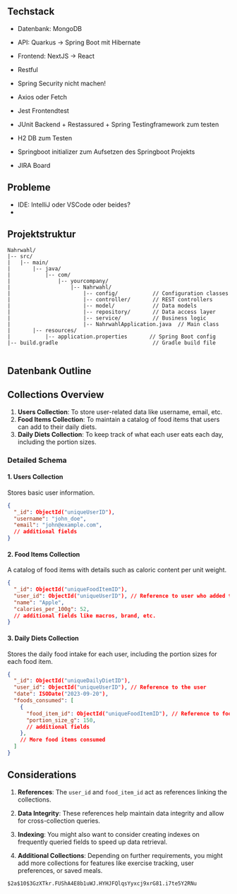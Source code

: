 ## Techstack

- Datenbank: MongoDB
- API: Quarkus -> Spring Boot mit Hibernate
- Frontend: NextJS -> React
- Restful
- Spring Security nicht machen!
- Axios oder Fetch
- Jest Frontendtest
- JUnit Backend + Restassured + Spring Testingframework zum testen
- H2 DB zum Testen
- Springboot initializer zum Aufsetzen des Springboot Projekts


- JIRA Board


## Probleme
- IDE: IntelliJ oder VSCode oder beides?
- 

## Projektstruktur

```
Nahrwahl/
|-- src/
|   |-- main/
|       |-- java/
|           |-- com/
|               |-- yourcompany/
|                   |-- Nahrwahl/
|                       |-- config/           // Configuration classes
|                       |-- controller/       // REST controllers
|                       |-- model/            // Data models
|                       |-- repository/       // Data access layer
|                       |-- service/          // Business logic
|                       |-- NahrwahlApplication.java  // Main class
|       |-- resources/
|           |-- application.properties       // Spring Boot config
|-- build.gradle                              // Gradle build file


```

## Datenbank Outline

## Collections Overview

1. **Users Collection**: To store user-related data like username, email, etc.
2. **Food Items Collection**: To maintain a catalog of food items that users can add to their daily diets.
3. **Daily Diets Collection**: To keep track of what each user eats each day, including the portion sizes.

### Detailed Schema

#### 1. Users Collection

Stores basic user information.

```json
{
  "_id": ObjectId("uniqueUserID"),
  "username": "john_doe",
  "email": "john@example.com",
  // additional fields
}

```

#### 2. Food Items Collection

A catalog of food items with details such as caloric content per unit weight.

```json
{
  "_id": ObjectId("uniqueFoodItemID"),
  "user_id": ObjectId("uniqueUserID"), // Reference to user who added the food item
  "name": "Apple",
  "calories_per_100g": 52,
  // additional fields like macros, brand, etc.
}

```
#### 3. Daily Diets Collection

Stores the daily food intake for each user, including the portion sizes for each food item.

```json
{
  "_id": ObjectId("uniqueDailyDietID"),
  "user_id": ObjectId("uniqueUserID"), // Reference to the user
  "date": ISODate("2023-09-20"),
  "foods_consumed": [
    {
      "food_item_id": ObjectId("uniqueFoodItemID"), // Reference to food item
      "portion_size_g": 150,
      // additional fields
    },
    // More food items consumed
  ]
}

```
## Considerations

1. **References**: The `user_id` and `food_item_id` act as references linking the collections.
    
2. **Data Integrity**: These references help maintain data integrity and allow for cross-collection queries.
    
3. **Indexing**: You might also want to consider creating indexes on frequently queried fields to speed up data retrieval.
    
4. **Additional Collections**: Depending on further requirements, you might add more collections for features like exercise tracking, user preferences, or saved meals.











```
$2a$10$3GzXTkr.FUShA4E8b1uWJ.HYHJFQlqsYyxcj9xrG81.i7te5Y2RNu

```